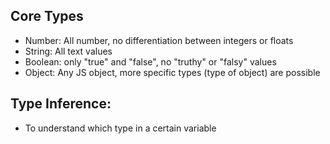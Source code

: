 ## Core Types

- Number: All number, no differentiation between integers or floats
- String: All text values
- Boolean: only "true" and "false", no "truthy" or "falsy" values
- Object: Any JS object, more specific types (type of object) are possible

## Type Inference:

- To understand which type in a certain variable
